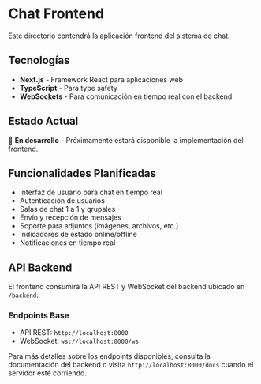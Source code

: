 # Chat Frontend

Este directorio contendrá la aplicación frontend del sistema de chat.

## Tecnologías

- **Next.js** - Framework React para aplicaciones web
- **TypeScript** - Para type safety
- **WebSockets** - Para comunicación en tiempo real con el backend

## Estado Actual

🚧 **En desarrollo** - Próximamente estará disponible la implementación del frontend.

## Funcionalidades Planificadas

- Interfaz de usuario para chat en tiempo real
- Autenticación de usuarios
- Salas de chat 1 a 1 y grupales
- Envío y recepción de mensajes
- Soporte para adjuntos (imágenes, archivos, etc.)
- Indicadores de estado online/offline
- Notificaciones en tiempo real

## API Backend

El frontend consumirá la API REST y WebSocket del backend ubicado en `/backend`.

### Endpoints Base
- API REST: `http://localhost:8000`
- WebSocket: `ws://localhost:8000/ws`

Para más detalles sobre los endpoints disponibles, consulta la documentación del backend o visita `http://localhost:8000/docs` cuando el servidor esté corriendo.
